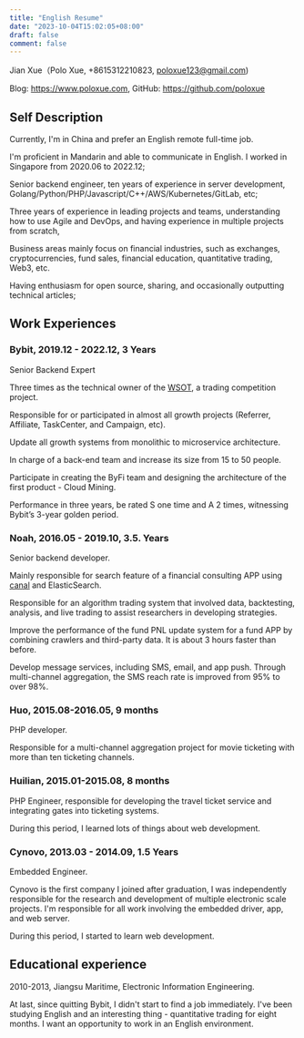 ```yaml
---
title: "English Resume"
date: "2023-10-04T15:02:05+08:00"
draft: false
comment: false
---
```


Jian Xue（Polo Xue, +8615312210823, poloxue123@gmail.com)

Blog: https://www.poloxue.com, GitHub: https://github.com/poloxue

## **Self Description**

Currently, I'm in China and prefer an English remote full-time job.

I'm proficient in Mandarin and able to communicate in English. I worked in Singapore from 2020.06 to 2022.12;

Senior backend engineer, ten years of experience in server development, Golang/Python/PHP/Javascript/C++/AWS/Kubernetes/GitLab, etc;

Three years of experience in leading projects and teams, understanding how to use Agile and DevOps, and having experience in multiple projects from scratch, 

Business areas mainly focus on financial industries, such as exchanges, cryptocurrencies, fund sales, financial education, quantitative trading, Web3, etc.

Having enthusiasm for open source, sharing, and occasionally outputting technical articles;


## **Work Experiences**

### **Bybit, 2019.12 - 2022.12, 3 Years**

Senior Backend Expert

Three times as the technical owner of the [WSOT](https://www.bybit.com/wsot2022), a trading competition project. 

Responsible for or participated in almost all growth projects (Referrer, Affiliate, TaskCenter, and Campaign, etc).

Update all growth systems from monolithic to microservice architecture.

In charge of a back-end team and increase its size from 15 to 50 people.

Participate in creating the ByFi team and designing the architecture of the first product - Cloud Mining.

Performance in three years, be rated S one time and A 2 times, witnessing Bybit’s 3-year golden period.

### Noah, 2016.05 - 2019.10, 3.5. Years

Senior backend developer.

Mainly responsible for search feature of a financial consulting APP using [canal](https://https://github.com/alibaba/canal) and ElasticSearch. 

Responsible for an algorithm trading system that involved data, backtesting, analysis, and live trading to assist researchers in developing strategies.

Improve the performance of the fund PNL update system for a fund APP by combining crawlers and third-party data. It is about 3 hours faster than before. 

Develop message services, including SMS, email, and app push. Through multi-channel aggregation, the SMS reach rate is improved from 95% to over 98%.

### **Huo, 2015.08-2016.05, 9 months**

PHP developer.

Responsible for a multi-channel aggregation project for movie ticketing with more than ten ticketing channels.

### **Huilian, 2015.01-2015.08, 8 months**

PHP Engineer, responsible for developing the travel ticket service and integrating gates into ticketing systems.

During this period, I learned lots of things about web development.

### **Cynovo, 2013.03 - 2014.09, 1.5 Years**

Embedded Engineer.

Cynovo is the first company I joined after graduation, I was independently responsible for the research and development of multiple electronic scale projects. I'm responsible for all work involving the embedded driver, app, and web server. 

During this period, I started to learn web development.


## **Educational experience**

2010-2013, Jiangsu Maritime, Electronic Information Engineering.

At last, since quitting Bybit, I didn't start to find a job immediately. I've been studying English and an interesting thing - quantitative trading for eight months. I want an opportunity to work in an English environment.

